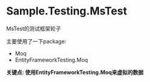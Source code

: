 # Sample.Testing.MsTest

MsTest的测试框架轮子

主要使用了一下package:

* Moq
* EntityFrameworkTesting.Moq

**关键点: 使用EntityFrameworkTesting.Moq来虚拟的数据**